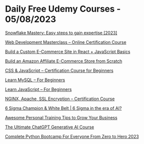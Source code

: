 # Daily Free Udemy Courses - 05/08/2023

[Snowflake Mastery: Easy steps to gain expertise [2023]](https://www.udemy.com/course/snowflake-mastery-easy-steps-to-gain-expertise-2023/?couponCode=SMFREE08)
[Web Development Masterclass – Online Certification Course](https://www.udemy.com/course/web-development-masterclass-complete-certificate-course/?couponCode=YOUACCEL12763)
[Build a Custom E-Commerce Site in React + JavaScript Basics](https://www.udemy.com/course/build-a-custom-e-commerce-site-in-react-javascript-basics/?couponCode=YOUACCEL12763)
[Build an Amazon Affiliate E-Commerce Store from Scratch](https://www.udemy.com/course/build-an-amazon-affiliate-e-commerce-store-from-scratch/?couponCode=YOUACCEL12763)
[CSS & JavaScript – Certification Course for Beginners](https://www.udemy.com/course/css-javascript-certification-course-for-beginners/?couponCode=YOUACCEL12763)
[Learn MySQL – For Beginners](https://www.udemy.com/course/learn-mysql-for-beginners/?couponCode=YOUACCEL12763)
[Learn JavaScript – For Beginners](https://www.udemy.com/course/learn-javascript-for-beginners-v/?couponCode=YOUACCEL12763)
[NGINX, Apache, SSL Encryption – Certification Course](https://www.udemy.com/course/nginx-apache-ssl-encryption-certification-course/?couponCode=YOUACCEL12763)
[6 Sigma Champion & White Belt | 6 Sigma in the era of AI?](https://www.udemy.com/course/leansixsigma-white-belt-training/?couponCode=D8296DB48524FC5F0121)
[Awesome Personal Training Tips to Grow Your Business](https://www.udemy.com/course/12-bright-ideas-personal-trainers-can-teach-their-clients/?couponCode=1F6F3A32575898317F40)
[The Ultimate ChatGPT Generative AI Course](https://www.udemy.com/course/the-ultimate-chatgpt-generative-ai-course/?couponCode=E2A21ED696795E0A2CE4)
[Complete Python Bootcamp For Everyone From Zero to Hero 2023](https://www.udemy.com/course/python-foreveryone/?couponCode=PE_AUG)
